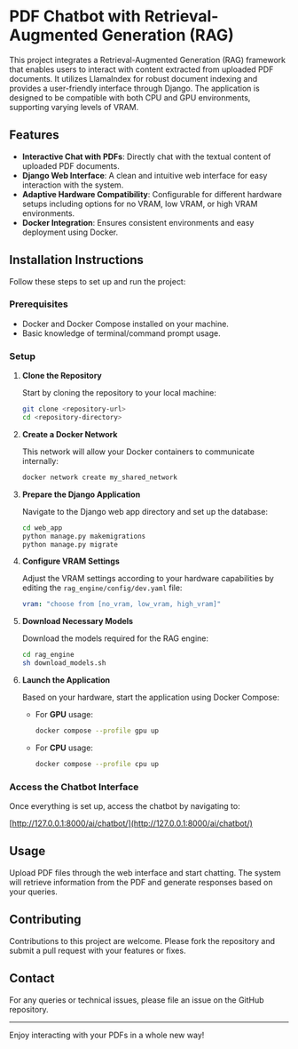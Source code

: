 # PDF Chatbot with Retrieval-Augmented Generation (RAG)

This project integrates a Retrieval-Augmented Generation (RAG) framework that enables users to interact with content extracted from uploaded PDF documents. It utilizes LlamaIndex for robust document indexing and provides a user-friendly interface through Django. The application is designed to be compatible with both CPU and GPU environments, supporting varying levels of VRAM.

## Features

- **Interactive Chat with PDFs**: Directly chat with the textual content of uploaded PDF documents.
- **Django Web Interface**: A clean and intuitive web interface for easy interaction with the system.
- **Adaptive Hardware Compatibility**: Configurable for different hardware setups including options for no VRAM, low VRAM, or high VRAM environments.
- **Docker Integration**: Ensures consistent environments and easy deployment using Docker.

## Installation Instructions

Follow these steps to set up and run the project:

### Prerequisites

- Docker and Docker Compose installed on your machine.
- Basic knowledge of terminal/command prompt usage.

### Setup

1. **Clone the Repository**

    Start by cloning the repository to your local machine:

    ```bash
    git clone <repository-url>
    cd <repository-directory>
    ```

2. **Create a Docker Network**

    This network will allow your Docker containers to communicate internally:

    ```bash
    docker network create my_shared_network
    ```

3. **Prepare the Django Application**

    Navigate to the Django web app directory and set up the database:

    ```bash
    cd web_app
    python manage.py makemigrations
    python manage.py migrate
    ```

4. **Configure VRAM Settings**

    Adjust the VRAM settings according to your hardware capabilities by editing the `rag_engine/config/dev.yaml` file:

    ```yaml
    vram: "choose from [no_vram, low_vram, high_vram]"
    ```

5. **Download Necessary Models**

    Download the models required for the RAG engine:

    ```bash
    cd rag_engine
    sh download_models.sh
    ```

6. **Launch the Application**

    Based on your hardware, start the application using Docker Compose:

    - For **GPU** usage:

        ```bash
        docker compose --profile gpu up
        ```

    - For **CPU** usage:

        ```bash
        docker compose --profile cpu up
        ```

### Access the Chatbot Interface

Once everything is set up, access the chatbot by navigating to:

[http://127.0.0.1:8000/ai/chatbot/](http://127.0.0.1:8000/ai/chatbot/)

## Usage

Upload PDF files through the web interface and start chatting. The system will retrieve information from the PDF and generate responses based on your queries.

## Contributing

Contributions to this project are welcome. Please fork the repository and submit a pull request with your features or fixes.


## Contact

For any queries or technical issues, please file an issue on the GitHub repository.

---

Enjoy interacting with your PDFs in a whole new way!